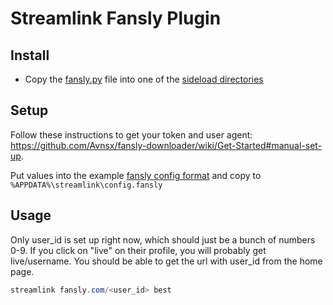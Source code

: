 # Streamlink Fansly Plugin

## Install

- Copy the [fansly.py](fansly.py) file into one of the [sideload directories](https://streamlink.github.io/cli/plugin-sideloading.html)

## Setup

Follow these instructions to get your token and user agent: <https://github.com/Avnsx/fansly-downloader/wiki/Get-Started#manual-set-up>.

Put values into the example [fansly config format](config.fansly.example) and copy to `%APPDATA%\streamlink\config.fansly`

## Usage

Only user_id is set up right now, which should just be a bunch of numbers 0-9. If you click on "live" on their profile, you will probably get live/username. You should be able to get the url with user_id from the home page.

```powershell
streamlink fansly.com/<user_id> best
```